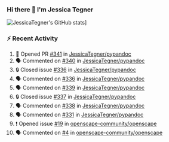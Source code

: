 ### Hi there 👋 I'm Jessica Tegner

![JessicaTegner's GitHub stats](https://github-readme-stats.vercel.app/api?username=jessicategner)]


### :zap: Recent Activity

<!--START_SECTION:activity-->
1. 💪 Opened PR [#341](https://github.com/JessicaTegner/pypandoc/pull/341) in [JessicaTegner/pypandoc](https://github.com/JessicaTegner/pypandoc)
2. 🗣 Commented on [#340](https://github.com/JessicaTegner/pypandoc/pull/340#issuecomment-1700761268) in [JessicaTegner/pypandoc](https://github.com/JessicaTegner/pypandoc)
3. 🔒 Closed issue [#336](https://github.com/JessicaTegner/pypandoc/issues/336) in [JessicaTegner/pypandoc](https://github.com/JessicaTegner/pypandoc)
4. 🗣 Commented on [#336](https://github.com/JessicaTegner/pypandoc/issues/336#issuecomment-1700754644) in [JessicaTegner/pypandoc](https://github.com/JessicaTegner/pypandoc)
5. 🗣 Commented on [#339](https://github.com/JessicaTegner/pypandoc/issues/339#issuecomment-1700750835) in [JessicaTegner/pypandoc](https://github.com/JessicaTegner/pypandoc)
6. 🔒 Closed issue [#337](https://github.com/JessicaTegner/pypandoc/issues/337) in [JessicaTegner/pypandoc](https://github.com/JessicaTegner/pypandoc)
7. 🗣 Commented on [#338](https://github.com/JessicaTegner/pypandoc/pull/338#issuecomment-1692281664) in [JessicaTegner/pypandoc](https://github.com/JessicaTegner/pypandoc)
8. 🗣 Commented on [#331](https://github.com/JessicaTegner/pypandoc/issues/331#issuecomment-1685220467) in [JessicaTegner/pypandoc](https://github.com/JessicaTegner/pypandoc)
9. ❗ Opened issue [#19](https://github.com/openscape-community/openscape/issues/19) in [openscape-community/openscape](https://github.com/openscape-community/openscape)
10. 🗣 Commented on [#4](https://github.com/openscape-community/openscape/issues/4#issuecomment-1605928071) in [openscape-community/openscape](https://github.com/openscape-community/openscape)
<!--END_SECTION:activity-->
